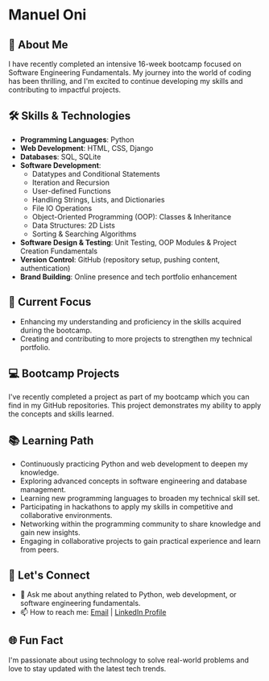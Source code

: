 # Manuel Oni

## 🌟 About Me
I have recently completed an intensive 16-week bootcamp focused on Software Engineering Fundamentals. My journey into the world of coding has been thrilling, and I'm excited to continue developing my skills and contributing to impactful projects.

## 🛠 Skills & Technologies
- **Programming Languages**: Python
- **Web Development**: HTML, CSS, Django
- **Databases**: SQL, SQLite
- **Software Development**:
  - Datatypes and Conditional Statements
  - Iteration and Recursion
  - User-defined Functions
  - Handling Strings, Lists, and Dictionaries
  - File IO Operations
  - Object-Oriented Programming (OOP): Classes & Inheritance
  - Data Structures: 2D Lists
  - Sorting & Searching Algorithms
- **Software Design & Testing**: Unit Testing, OOP Modules & Project Creation Fundamentals
- **Version Control**: GitHub (repository setup, pushing content, authentication)
- **Brand Building**: Online presence and tech portfolio enhancement

## 🚀 Current Focus
- Enhancing my understanding and proficiency in the skills acquired during the bootcamp.
- Creating and contributing to more projects to strengthen my technical portfolio.

## 💻 Bootcamp Projects
I've recently completed a project as part of my bootcamp which you can find in my GitHub repositories. This project demonstrates my ability to apply the concepts and skills learned.

## 📚 Learning Path
- Continuously practicing Python and web development to deepen my knowledge.
- Exploring advanced concepts in software engineering and database management.
- Learning new programming languages to broaden my technical skill set.
- Participating in hackathons to apply my skills in competitive and collaborative environments.
- Networking within the programming community to share knowledge and gain new insights.
- Engaging in collaborative projects to gain practical experience and learn from peers.

## 🤝 Let's Connect
- 💬 Ask me about anything related to Python, web development, or software engineering fundamentals.
- 📫 How to reach me: [Email](manuel.oni@outlook.com) | [LinkedIn Profile](https://www.linkedin.com/in/manuel-oni-35485520a/)

## 🌐 Fun Fact
I'm passionate about using technology to solve real-world problems and love to stay updated with the latest tech trends.
<!--
**theemani/theemani** is a ✨ _special_ ✨ repository because its `README.md` (this file) appears on your GitHub profile.
